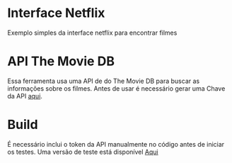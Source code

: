 # Interface Netflix

Exemplo simples da interface netflix para encontrar filmes

# API The Movie DB

Essa ferramenta usa uma API de do The Movie DB para buscar as informações sobre os filmes. Antes de usar é necessário gerar uma Chave da API [aqui](https://www.themoviedb.org/).

# Build

É necessário inclui o token da API manualmente no código antes de iniciar os testes. Uma versão de teste está disponível [Aqui](http://asck254.lovestoblog.com/)



